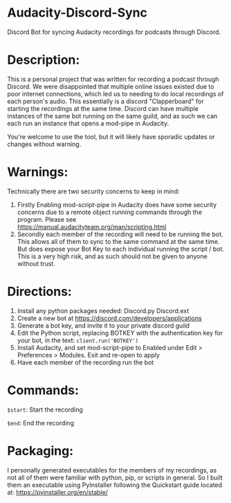 # Audacity-Discord-Sync
Discord Bot for syncing Audacity recordings for podcasts through Discord. 


# Description:
This is a personal project that was written for recording a podcast through Discord. We were disappointed that multiple online issues existed due to poor internet connections, which led us to needing to do local recordings of each person's audio. This essentially is a discord "Clapperboard" for starting the recordings at the same time. Discord can have multiple instances of the same bot running on the same guild, and as such we can each run an instance that opens a mod-pipe in Audacity. 

You're welcome to use the tool, but it will likely have sporadic updates or changes without warning.

# Warnings:
Technically there are two security concerns to keep in mind:
1. Firstly Enabling mod-script-pipe in Audacity does have some security concerns due to a remote object running commands through the program. Please see https://manual.audacityteam.org/man/scripting.html
2. Secondly each member of the recording will need to be running the bot. This allows all of them to sync to the same command at the same time. But does expose your Bot Key to each individual running the script / bot. This is a very high risk, and as such should not be given to anyone without trust. 


# Directions:
1. Install any python packages needed:
Discord.py
Discord.ext 
2. Create a new bot at https://discord.com/developers/applications
3. Generate a bot key, and invite it to your private discord guild
4. Edit the Python script, replacing BOTKEY with the authentication key for your bot, in the text: `client.run('BOTKEY')`
5. Install Audacity, and set mod-script-pipe to Enabled under Edit > Preferences > Modules. Exit and re-open to apply
6. Have each member of the recording run the bot

# Commands:
`$start`: Start the recording

`$end`: End the recording


# Packaging:
I personally generated executables for the members of my recordings, as not all of them were familiar with python, pip, or scripts in general. So I built them an executable using PyInstaller following the Quickstart guide located at: https://pyinstaller.org/en/stable/
